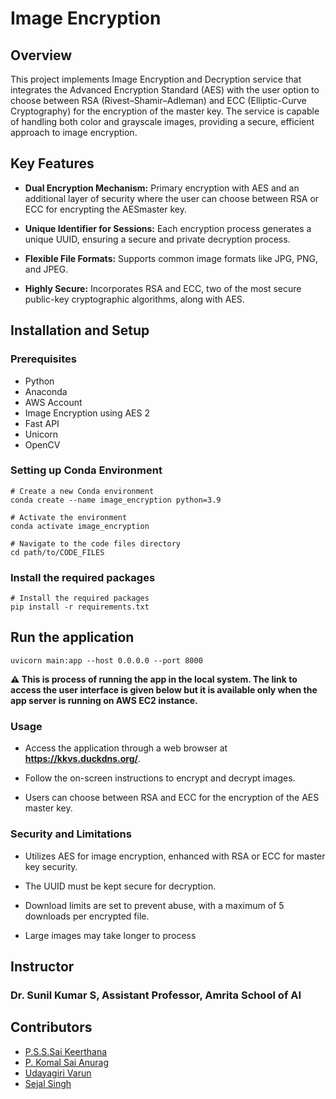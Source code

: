 
# Image Encryption

## Overview

This project implements Image Encryption and Decryption service that integrates the
Advanced Encryption Standard (AES) with the user option to choose between RSA
(Rivest–Shamir–Adleman) and ECC (Elliptic-Curve Cryptography) for the encryption of
the master key. The service is capable of handling both color and grayscale images,
providing a secure, efficient approach to image encryption.

## Key Features
- **Dual Encryption Mechanism:** Primary encryption with AES and an additional layer of security where the user can choose between RSA or ECC for encrypting the AESmaster key.

- **Unique Identifier for Sessions:** Each encryption process generates a unique UUID, ensuring a secure and private decryption process.

- **Flexible File Formats:** Supports common image formats like JPG, PNG, and JPEG.

- **Highly Secure:** Incorporates RSA and ECC, two of the most secure public-key cryptographic algorithms, along with AES.

## Installation and Setup

### Prerequisites
- Python
- Anaconda
- AWS Account
- Image Encryption using AES 2
- Fast API
- Unicorn
- OpenCV

### Setting up Conda Environment

```
# Create a new Conda environment
conda create --name image_encryption python=3.9

# Activate the environment
conda activate image_encryption 

# Navigate to the code files directory
cd path/to/CODE_FILES
```

### Install the required packages
```
# Install the required packages
pip install -r requirements.txt
```

## Run the application
```
uvicorn main:app --host 0.0.0.0 --port 8000
```
**⚠ This is process of running the app in the local system. The link to access the user
interface is given below but it is 
available only when the app server is running on AWS EC2 instance.**

### Usage
- Access the application through a web browser at **https://kkvs.duckdns.org/**.

- Follow the on-screen instructions to encrypt and decrypt images. 

- Users can choose between RSA and ECC for the encryption of the AES master key.

### Security and Limitations
- Utilizes AES for image encryption, enhanced with RSA or ECC for master key security.

- The UUID must be kept secure for decryption.

- Download limits are set to prevent abuse, with a maximum of 5 downloads per encrypted file.

- Large images may take longer to process

## Instructor 

### Dr. Sunil Kumar S, Assistant Professor, Amrita School of AI


## Contributors

- [P.S.S.Sai Keerthana](https://github.com/saikeerthana234)
- [P. Komal Sai Anurag](https://www.github.com/komalsai234)
- [Udayagiri Varun](https://github.com/VarunUdayagiri)
- [Sejal Singh](https://github.com/sejal923)
